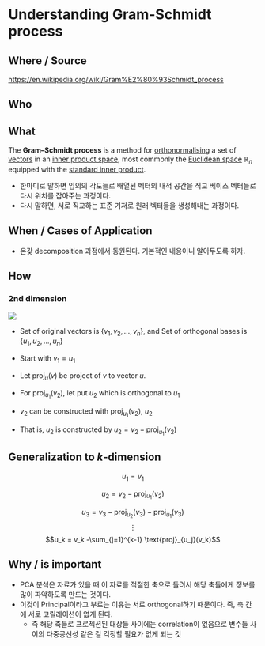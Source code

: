 
# Understanding Gram-Schmidt process 

## Where / Source 

https://en.wikipedia.org/wiki/Gram%E2%80%93Schmidt_process

## Who 

## What 

 The **Gram–Schmidt process** is a method for [orthonormalising](https://en.wikipedia.org/wiki/Orthonormal_basis "Orthonormal basis") a set of [vectors](https://en.wikipedia.org/wiki/Vector_(geometry) "Vector (geometry)") in an [inner product space](https://en.wikipedia.org/wiki/Inner_product_space "Inner product space"), most commonly the [Euclidean space](https://en.wikipedia.org/wiki/Euclidean_space "Euclidean space")  $\mathbb R_n$ equipped with the [standard inner product](https://en.wikipedia.org/wiki/Standard_inner_product "Standard inner product").

* 한마디로 말하면 임의의 각도들로 배열된 벡터의 내적 공간을 직교 베이스 벡터들로 다시 위치를 잡아주는 과정이다. 
* 다시 말하면,  서로 직교하는 표준 기저로 원래 벡터들을 생성해내는 과정이다. 

## When / Cases of Application 

* 온갖 decomposition 과정에서 동원된다. 기본적인 내용이니 알아두도록 하자. 

## How 

### 2nd dimension 

![](https://upload.wikimedia.org/wikipedia/commons/thumb/9/97/Gram%E2%80%93Schmidt_process.svg/350px-Gram%E2%80%93Schmidt_process.svg.png)

* Set of original vectors is $\lbrace v_1, v_2, \dotsc, v_n \rbrace$, and Set of orthogonal bases is $\lbrace u_1, u_2, \dotsc, u_n \rbrace$

* Start with $v_1 = u_1$
* Let $\text{proj}_u (v)$ be project of $v$ to vector $u$. 
* For $\text{proj}_{u_1} (v_2)$, let put $u_2$ which is orthogonal to $u_1$
* $v_2$ can be constructed with $\text{proj}_{u_1} (v_2)$, $u_2$
* That is, $u_2$ is constructed by $u_2 = v_2 - \text{proj}_{u_1}(v_2)$

## Generalization to $k$-dimension 

$$u_1 = v_{1} $$

$$u_2 = v_2 - \mathrm{proj}_{u_1} (v_2)$$

$$u_3 = v_3 - \text{proj}_{u_2} (v_3) - \text{proj}_{u_1} (v_3)$$ 
$$\vdots$$
$$u_k = v_k -\sum_{j=1}^{k-1} \text{proj}_{u_j}(v_k)$$

## Why / is important 

* PCA 분석은 자료가 있을 때 이 자료를 적절한 축으로 돌려서 해당 축들에게 정보를 많이 파악하도록 만드는 것이다. 
* 이것이 Principal이라고 부르는 이유는 서로 orthogonal하기 때문이다. 즉, 축 간에 서로 코릴레이션이 없게 된다. 
	* 즉 해당 축들로 프로젝션된 대상들 사이에는 correlation이 없음으로 변수들 사이의 다중공선성 같은 걸 걱정할 필요가 없게 되는 것 
 


<!--stackedit_data:
eyJoaXN0b3J5IjpbLTIwOTU1NDQwODMsMTY3NDE1NTk5Niw0MD
ExMDczOTEsMTAwODg3MzAzLC0xOTc0NDQ5MjgxLDc3MTM0OTA1
NSw2NTQ3MTUwNjIsMTI5ODQ1MTIyLC0xMDM2NTQwNzk4LDY5Nz
AxODMxMiwyOTk4NzMzNl19
-->